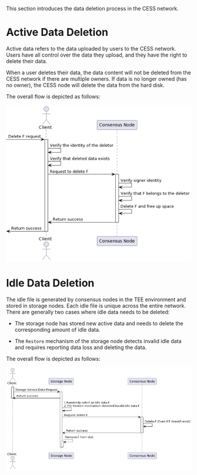 This section introduces the data deletion process in the CESS network.

# Active Data Deletion

Active data refers to the data uploaded by users to the CESS network. Users have all control over the data they upload, and they have the right to delete their data.

When a user deletes their data, the data content will not be deleted from the CESS network if there are multiple owners. If data is no longer owned (has no owner), the CESS node will delete the data from the hard disk.

The overall flow is depicted as follows:

![Delete Active Data](../../assets/ref/data-lifecycle/delete-active-data.png)

# Idle Data Deletion

The idle file is generated by consensus nodes in the TEE environment and stored in storage nodes. Each idle file is unique across the entire network. There are generally two cases where idle data needs to be deleted:

- The storage node has stored new active data and needs to delete the corresponding amount of idle data.

- The `Restore` mechanism of the storage node detects invalid idle data and requires reporting data loss and deleting the data.

The overall flow is depicted as follows:

![Delete Idle Data](../../assets/ref/data-lifecycle/delete-idle-data.png)
